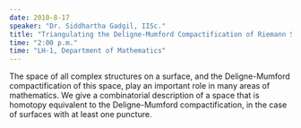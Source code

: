 ```yaml
---
date: 2010-8-17
speaker: "Dr. Siddhartha Gadgil, IISc."
title: "Triangulating the Deligne-Mumford Compactification of Riemann Surfaces"
time: "2:00 p.m." 
time: "LH-1, Department of Mathematics"
---
```

The space of all complex structures on a surface, and the Deligne-Mumford compactification of this space, play an important role in many areas of mathematics. We give a combinatorial description of a space that is homotopy equivalent to the Deligne-Mumford compactification, in the case of surfaces with at least one puncture.
